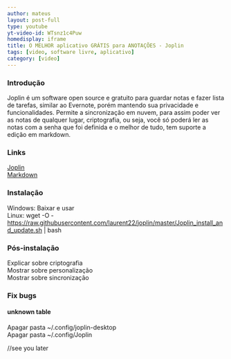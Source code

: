```yaml
---
author: mateus
layout: post-full
type: youtube
yt-video-id: WTsnz1c4Puw
homedisplay: iframe
title: O MELHOR aplicativo GRÁTIS para ANOTAÇÕES - Joplin
tags: [video, software livre, aplicativo]
category: [video]
---
```


### Introdução

Joplin é um software open source e gratuito para guardar notas e fazer lista de tarefas, similar ao Evernote, porém mantendo sua privacidade e funcionalidades.
Permite a sincronização em nuvem, para assim poder ver as notas de qualquer lugar, criptografia, ou seja, você só poderá ler as notas com a senha que foi definida e o melhor de tudo, tem suporte a edição em markdown.

### Links
[Joplin](https://joplinapp.org/)<br />
[Markdown](https://docs.pipz.com/central-de-ajuda/learning-center/guia-basico-de-markdown#open)

### Instalação

Windows: Baixar e usar <br />
Linux: wget -O - https://raw.githubusercontent.com/laurent22/joplin/master/Joplin_install_and_update.sh | bash


### Pós-instalação

Explicar sobre criptografia <br />
Mostrar sobre personalização <br />
Mostrar sobre sincronização <br />


### Fix bugs

#### unknown table

Apagar pasta ~/.config/joplin-desktop <br />
Apagar pasta ~/.config/Joplin <br />

//see you later 
